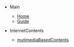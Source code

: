 * Main

    * [Home](/)
    * [Guide](guide.md)

* InternetContents
    
    * [mutimediaBasedContents](internetContents/mutimediaBasedContents.md)